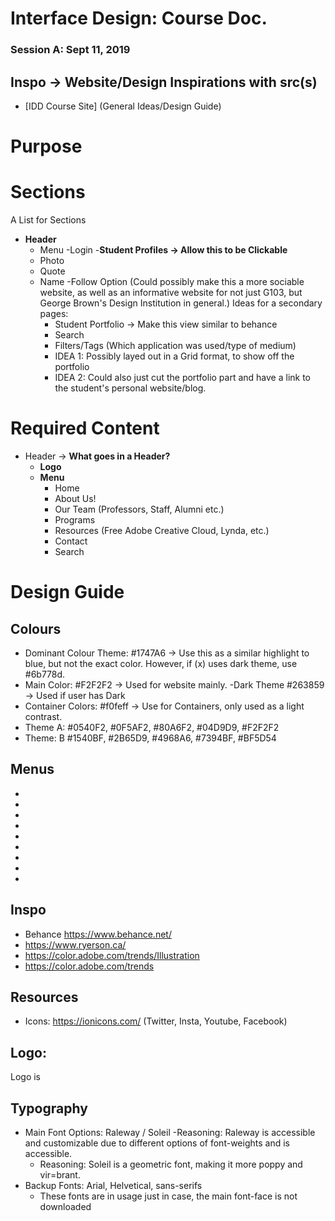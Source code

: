 # Interface Design: Course Doc.

### Session A: Sept 11, 2019
## Inspo -> Website/Design Inspirations with src(s)
- [IDD Course Site] (General Ideas/Design Guide)
# Purpose

# Sections
A List for Sections 
- **Header**
  - Menu
  -Login
-**Student Profiles -> Allow this to be Clickable**
  - Photo 
  - Quote 
  - Name
  -Follow Option (Could possibly make this a more sociable website, as well as an informative website for not just G103, but George Brown's Design Institution in general.)
       Ideas for a secondary pages:
     - Student Portfolio -> Make this view similar to behance
     - Search 
     - Filters/Tags (Which application was used/type of medium)
     - IDEA 1: Possibly layed out in a Grid format, to show off the portfolio
     - IDEA 2: Could also just cut the portfolio part and have a link to the student's personal website/blog.
# Required Content 
- Header -> **What goes in a Header?**
    - **Logo** 
    - **Menu** 
      - Home
      - About Us!
      - Our Team (Professors, Staff, Alumni etc.)
      - Programs
      - Resources (Free Adobe Creative Cloud, Lynda, etc.)
      - Contact
      - Search 
# Design Guide    
## Colours
  - Dominant Colour Theme: #1747A6 -> Use this as a similar highlight to blue, but not the exact color. However, if (x) uses dark theme, use #6b778d.
  - Main Color: #F2F2F2 -> Used for website mainly.
  -Dark Theme #263859 -> Used if user has Dark 
  - Container Colors: #f0feff -> Use for Containers, only used as a light contrast. 
  - Theme A: #0540F2, #0F5AF2, #80A6F2, #04D9D9, #F2F2F2
  - Theme: B #1540BF, #2B65D9, #4968A6, #7394BF, #BF5D54


## Menus
 - 
 - 
 - 
 -
 -
 - 
 - 
 - 
 -
## Inspo
- Behance https://www.behance.net/
- https://www.ryerson.ca/
- https://color.adobe.com/trends/Illustration
- https://color.adobe.com/trends
## Resources
 - Icons: https://ionicons.com/ (Twitter, Insta, Youtube, Facebook)

  
## Logo:
Logo is

## Typography
- Main Font Options: Raleway / Soleil
    -Reasoning: Raleway is accessible and customizable due to different options of font-weights and is accessible.
    - Reasoning: Soleil is a geometric font, making it more poppy and vir=brant. 
- Backup Fonts: Arial, Helvetical, sans-serifs 
    - These fonts are in usage just in case, the main font-face is not downloaded

